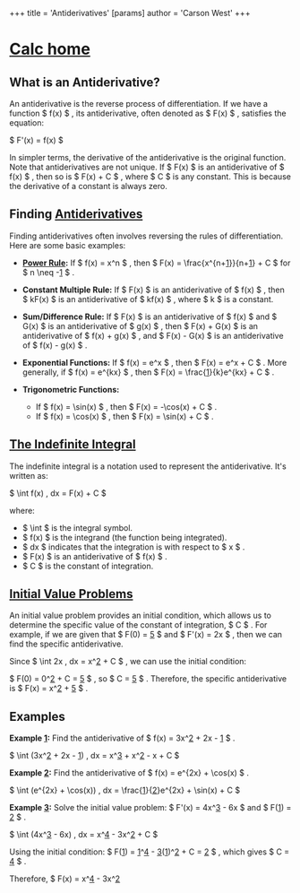 +++
 title = 'Antiderivatives'
[params]
	author = 'Carson West'
+++
# [Calc home](./../calc-home/)

## What is an Antiderivative?

An antiderivative is the reverse process of differentiation.  If we have a function  $ f(x) $ , its antiderivative, often denoted as  $ F(x) $ , satisfies the equation:

 $ F'(x) = f(x) $ 

In simpler terms, the derivative of the antiderivative is the original function.  Note that antiderivatives are not unique. If  $ F(x) $  is an antiderivative of  $ f(x) $ , then so is  $ F(x) + C $ , where  $ C $  is any constant. This is because the derivative of a constant is always zero.


## Finding [Antiderivatives](./../antiderivatives/) 
Finding antiderivatives often involves reversing the rules of differentiation.  Here are some basic examples:

* **[Power Rule](./../power-rule/):** If  $ f(x) = x^n $ , then  $ F(x) = \frac{x^{n+[1](./../1/)}}{n+[1](./../1/)} + C $  for  $ n \neq -[1](./../1/) $ .

* **Constant Multiple Rule:** If  $ F(x) $  is an antiderivative of  $ f(x) $ , then  $ kF(x) $  is an antiderivative of  $ kf(x) $ , where  $ k $  is a constant.

* **Sum/Difference Rule:** If  $ F(x) $  is an antiderivative of  $ f(x) $  and  $ G(x) $  is an antiderivative of  $ g(x) $ , then  $ F(x) + G(x) $  is an antiderivative of  $ f(x) + g(x) $ , and  $ F(x) - G(x) $  is an antiderivative of  $ f(x) - g(x) $ .


* **Exponential Functions:** If  $ f(x) = e^x $ , then  $ F(x) = e^x + C $ .  More generally, if  $ f(x) = e^{kx} $ , then  $ F(x) = \frac{[1](./../1/)}{k}e^{kx} + C $ .

* **Trigonometric Functions:**
    * If  $ f(x) = \sin(x) $ , then  $ F(x) = -\cos(x) + C $ .
    * If  $ f(x) = \cos(x) $ , then  $ F(x) = \sin(x) + C $ .


## [The Indefinite Integral](./../the-indefinite-integral/)

The indefinite integral is a notation used to represent the antiderivative.  It's written as:

 $ \int f(x) \, dx = F(x) + C $ 

where:

*  $ \int $  is the integral symbol.
*  $ f(x) $  is the integrand (the function being integrated).
*  $ dx $  indicates that the integration is with respect to  $ x $ .
*  $ F(x) $  is an antiderivative of  $ f(x) $ .
*  $ C $  is the constant of integration.


## [Initial Value Problems](./../initial-value-problems/)

An initial value problem provides an initial condition, which allows us to determine the specific value of the constant of integration,  $ C $ .  For example, if we are given that  $ F(0) = [5](./../5/) $  and  $ F'(x) = 2x $ , then we can find the specific antiderivative.

Since  $ \int 2x \, dx = x^[2](./../2/) + C $ , we can use the initial condition:

 $ F(0) = 0^[2](./../2/) + C = [5](./../5/) $ , so  $ C = [5](./../5/) $ .  Therefore, the specific antiderivative is  $ F(x) = x^[2](./../2/) + [5](./../5/) $ .


##  Examples

**Example [1](./../1/):** Find the antiderivative of  $ f(x) = 3x^[2](./../2/) + 2x - [1](./../1/) $ .

 $ \int (3x^[2](./../2/) + 2x - [1](./../1/)) \, dx = x^[3](./../3/) + x^[2](./../2/) - x + C $ 


**Example [2](./../2/):** Find the antiderivative of  $ f(x) = e^{2x} + \cos(x) $ .

 $ \int (e^{2x} + \cos(x)) \, dx = \frac{[1](./../1/)}{[2](./../2/)}e^{2x} + \sin(x) + C $ 


**Example [3](./../3/):** Solve the initial value problem:  $ F'(x) = 4x^[3](./../3/) - 6x $  and  $ F([1](./../1/)) = [2](./../2/) $ .

 $ \int (4x^[3](./../3/) - 6x) \, dx = x^[4](./../4/) - 3x^[2](./../2/) + C $ 

Using the initial condition:  $ F([1](./../1/)) = [1](./../1/)^[4](./../4/) - [3](./../3/)([1](./../1/))^[2](./../2/) + C = [2](./../2/) $ , which gives  $ C = [4](./../4/) $ .

Therefore,  $ F(x) = x^[4](./../4/) - 3x^[2](./../2/)